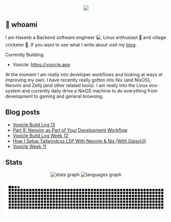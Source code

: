 <div align="center">
  <img height="150" src="https://gitlab.com/uploads/-/system/project/avatar/40020538/37decf44c034050aa85e287982dfc91d5841db78_1_.png"  />
</div>

## 👋 whoami

I am Haseeb a Backend software engineer 💻, Linux enthusiast 🐧 and village cricketer 🏏.
If you want to see what I write about visit my [blog](https://haseebmajid.dev/posts).

Currently Building:

- Voxicle: https://voxicle.app

At the moment I am really into developer workflows and looking at ways at improving my own. I have recently really
gotten into Nix (and NixOS), Neovim and Zellij (and other related tools). I am really into the Linux eco-system
and currently daily drive a NixOS machine to do everything from development to gaming and general browsing.

## Blog posts
<!-- BLOG-POST-LIST:START -->
- [Voxicle Build Log 13](https://haseebmajid.dev/posts/2025-05-19-voxicle-build-log-week-13/)
- [Part 8: Neovim as Part of Your Development Workflow](https://haseebmajid.dev/posts/2025-05-15-part-8-neovim-as-part-of-your-development-workflow/)
- [Voxicle Build Log Week 12](https://haseebmajid.dev/posts/2025-05-12-voxicle-build-log-week-12/)
- [How I Setup Tailwindcss LSP With Neovim &amp; Nix &lpar;With DaisyUI&rpar;](https://haseebmajid.dev/posts/2025-05-06-how-i-setup-tailwindcss-lsp-with-neovim-nix-with-daisyui-/)
- [Voxicle Week 11](https://haseebmajid.dev/posts/2025-05-05-voxicle-week-11/)
<!-- BLOG-POST-LIST:END -->

## Stats

<div align="center">
  <img src="https://github-readme-stats.vercel.app/api?username=hmajid2301&hide_title=false&hide_rank=false&show_icons=true&include_all_commits=true&count_private=true&disable_animations=false&theme=dracula&locale=en&hide_border=false" height="150" alt="stats graph"  />
  <img src="https://github-readme-stats.vercel.app/api/top-langs?username=hmajid2301&locale=en&hide_title=false&layout=compact&card_width=320&langs_count=5&theme=dracula&hide_border=false" height="150" alt="languages graph"  />
</div>

<br clear="both">

<img src="https://raw.githubusercontent.com/hmajid2301/hmajid2301/output/snake.svg" alt="Snake animation" />

